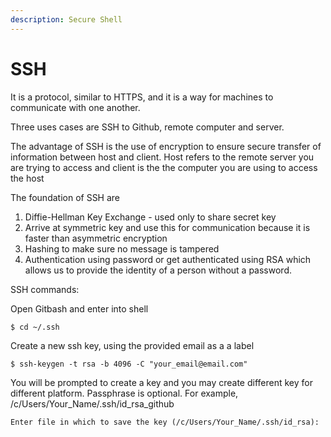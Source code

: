 ```yaml
---
description: Secure Shell
---
```


# SSH

It is a protocol, similar to HTTPS, and it is a way for machines to communicate with one another. 

Three uses cases are SSH to Github, remote computer and server. 

The advantage of SSH is the use of encryption to ensure secure transfer of information between host and client. Host refers to the remote server you are trying to access and client is the the computer you are using to access the host

The foundation of SSH are

1. Diffie-Hellman Key Exchange - used only to share secret key
2. Arrive at symmetric key and use this for communication because it is faster than asymmetric encryption
3. Hashing to make sure no message is tampered
4. Authentication using password or get authenticated using RSA which allows us to provide the identity of a person without a password.

SSH commands:

Open Gitbash and enter into shell

```
$ cd ~/.ssh
```

Create a new ssh key, using the provided email as a a label

```
$ ssh-keygen -t rsa -b 4096 -C "your_email@email.com"
```

You will be prompted to create a key and you may create different key for different platform. Passphrase is optional. For example, /c/Users/Your\_Name/.ssh/id\_rsa\_github

```
Enter file in which to save the key (/c/Users/Your_Name/.ssh/id_rsa):
```


